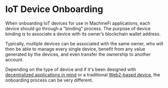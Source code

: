 # IoT Device Onboarding

When onboarding IoT devices for use in MachineFi applications, each device should go through a "binding" process. The purpose of device binding is to associate a device with its owner’s blockchain wallet address.

Typically, multiple devices can be associated with the same owner, who will then be able to manage every single device, benefit from any value generated by the devices, and even transfer the ownership to another account.

Depending on the type of device and if it's been designed with [decentralized applications in mind](../web3-devices/) or a traditional [Web2-based device](../web2-based-devices/), the onboarding process can be very different.&#x20;

